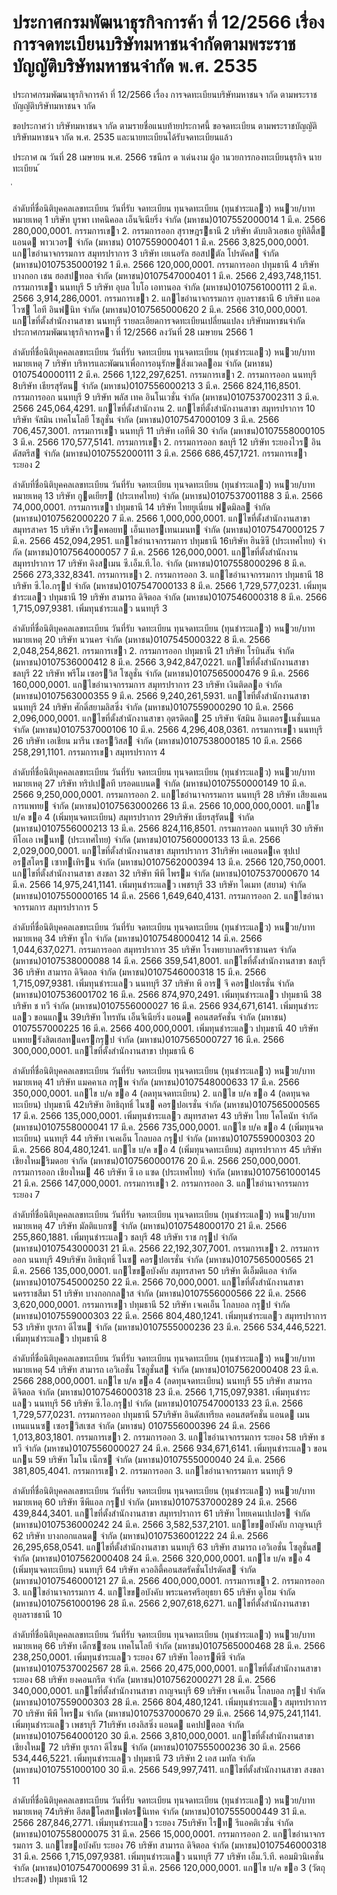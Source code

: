 
# ประกาศกรมพัฒนาธุรกิจการค้า ที่ 12/2566 เรื่อง การจดทะเบียนบริษัทมหาชนจำกัดตามพระราชบัญญัติบริษัทมหาชนจำกัด พ.ศ. 2535
      
      

      
      

  
 
 
ประกาศกรมพัฒนาธุรกิจการค้า 
ที่  12/2566 
เรื่อง   การจดทะเบียนบริษัทมหาชนจ ากัด 
ตามพระราชบัญญัติบริษัทมหาชนจ ากัด 
 
 
ขอประกาศว่า  บริษัทมหาชนจ ากัด  ตามรายชื่อแนบท้ายประกาศนี้  ขอจดทะเบียน 
ตามพระราชบัญญัติบริษัทมหาชนจ ากัด  พ.ศ.  2535  และนายทะเบียนได้รับจดทะเบียนแล้ว 
 
ประกาศ  ณ  วันที่  28  เมษายน  พ.ศ.  2566 
รชนีกร  ด าเด่นงาม 
ผู้อ านวยการกองทะเบียนธุรกิจ 
นายทะเบียน 
้
 
่
 

ลําดับที่ชื่อนิติบุคคลเลขทะเบียน
วันที่รับ
 จดทะเบียน
ทุนจดทะเบียน
(ทุนชําระแลว)
หนวย/บาท
หมายเหตุ
1 บริษัท บูรพา เทคนิคอล เอ็นจิเนียริ่ง จํากัด (มหาชน)0107552000014 1 มี.ค. 2566  280,000,0001. กรรมการเขา
2. กรรมการออก
    สุราษฎรธานี
2 บริษัท ดับบลิวเอชเอ ยูทิลิตี้ส แอนด พาวเวอร จํากัด 
(มหาชน)
0107559000401 1 มี.ค. 2566 3,825,000,0001. แกไขอํานาจกรรมการ
    สมุทรปราการ
3 บริษัท เยเนอรัล ฮอสปตัล โปรดัคส จํากัด (มหาชน)0107535000192 1 มี.ค. 2566  120,000,0001. กรรมการออก
    ปทุมธานี
4 บริษัท บางกอก เชน ฮอสปทอล จํากัด (มหาชน)0107547000401 1 มี.ค. 2566 2,493,748,1151. กรรมการเขา
    นนทบุรี
5 บริษัท อุบล ไบโอ เอทานอล จํากัด (มหาชน)0107561000111 2 มี.ค. 2566 3,914,286,0001. กรรมการเขา
2. แกไขอํานาจกรรมการ
    อุบลราชธานี
6 บริษัท แอดไวซ ไอที อินฟนิท จํากัด (มหาชน)0107565000620 2 มี.ค. 2566  310,000,0001. แกไขที่ตั้งสํานักงานสาขา
    นนทบุรี
รายละเอียดการจดทะเบียนเปลี่ยนแปลง  บริษัทมหาชนจํากัด
ประกาศกรมพัฒนาธุรกิจการคา  ที่  12/2566  ลงวันที่  28  เมษายน  2566
1

ลําดับที่ชื่อนิติบุคคลเลขทะเบียน
วันที่รับ
 จดทะเบียน
ทุนจดทะเบียน
(ทุนชําระแลว)
หนวย/บาท
หมายเหตุ
7 บริษัท บริหารและพัฒนาเพื่อการอนุรักษสิ่งแวดลอม จํากัด 
(มหาชน)
0107540000111 2 มี.ค. 2566 1,122,297,6251. กรรมการเขา
2. กรรมการออก
    นนทบุรี
8บริษัท เธียรสุรัตน จํากัด (มหาชน)0107556000213 3 มี.ค. 2566  824,116,8501. กรรมการออก
    นนทบุรี
9 บริษัท พลัส เทค อินโนเวชั่น จํากัด (มหาชน)0107537002311 3 มี.ค. 2566  245,064,4291. แกไขที่ตั้งสํานักงาน
2. แกไขที่ตั้งสํานักงานสาขา
    สมุทรปราการ
10 บริษัท จัสมิน เทคโนโลยี โซลูชั่น จํากัด (มหาชน)0107547000109 3 มี.ค. 2566  706,457,3001. กรรมการเขา
    นนทบุรี
11 บริษัท เอทีพี 30 จํากัด (มหาชน)0107558000105 3 มี.ค. 2566  170,577,5141. กรรมการเขา
2. กรรมการออก
    ชลบุรี
12 บริษัท ระยองไวร อินดัสตรีส จํากัด (มหาชน)0107552000111 3 มี.ค. 2566  686,457,1721. กรรมการเขา
    ระยอง
2

ลําดับที่ชื่อนิติบุคคลเลขทะเบียน
วันที่รับ
 จดทะเบียน
ทุนจดทะเบียน
(ทุนชําระแลว)
หนวย/บาท
หมายเหตุ
13 บริษัท กูดเยียร (ประเทศไทย) จํากัด (มหาชน)0107537001188 3 มี.ค. 2566  74,000,0001. กรรมการเขา
    ปทุมธานี
14 บริษัท ไทยยูเนี่ยน ฟดมิลล จํากัด (มหาชน)0107562000220 7 มี.ค. 2566 1,000,000,0001. แกไขที่ตั้งสํานักงานสาขา
    สมุทรสาคร
15 บริษัท เวิรคพอยท เอ็นเทอรเทนเมนท จํากัด (มหาชน)0107547000125 7 มี.ค. 2566  452,094,2951. แกไขอํานาจกรรมการ
    ปทุมธานี
16บริษัท ฮินซิซึ (ประเทศไทย) จํากัด (มหาชน)0107564000057 7 มี.ค. 2566  126,000,0001. แกไขที่ตั้งสํานักงาน
    สมุทรปราการ
17 บริษัท คิงสเมน ซี.เอ็ม.ที.ไอ. จํากัด (มหาชน)0107558000296 8 มี.ค. 2566  273,332,8341. กรรมการเขา
2. กรรมการออก
3. แกไขอํานาจกรรมการ
    ปทุมธานี
18 บริษัท ซี.ไอ.กรุป จํากัด (มหาชน)0107547000133 8 มี.ค. 2566 1,729,577,0231. เพิ่มทุนชําระแลว
    ปทุมธานี
19 บริษัท สามารถ ดิจิตอล จํากัด (มหาชน)0107546000318 8 มี.ค. 2566 1,715,097,9381. เพิ่มทุนชําระแลว
    นนทบุรี
3

ลําดับที่ชื่อนิติบุคคลเลขทะเบียน
วันที่รับ
 จดทะเบียน
ทุนจดทะเบียน
(ทุนชําระแลว)
หนวย/บาท
หมายเหตุ
20 บริษัท นวนคร จํากัด (มหาชน)0107545000322 8 มี.ค. 2566 2,048,254,8621. กรรมการเขา
2. กรรมการออก
    ปทุมธานี
21 บริษัท โรบินสัน จํากัด (มหาชน)0107536000412 8 มี.ค. 2566 3,942,847,0221. แกไขที่ตั้งสํานักงานสาขา
    ชลบุรี
22 บริษัท พรีโม เซอรวิส โซลูชั่น จํากัด (มหาชน)0107565000476 9 มี.ค. 2566  160,000,0001. แกไขอํานาจกรรมการ
    สมุทรปราการ
23 บริษัท เงินติดลอ จํากัด (มหาชน)0107563000355 9 มี.ค. 2566 9,240,261,5931. แกไขที่ตั้งสํานักงานสาขา
    นนทบุรี
24 บริษัท ศักดิ์สยามลิสซิ่ง จํากัด (มหาชน)0107559000290 10 มี.ค. 2566 2,096,000,0001. แกไขที่ตั้งสํานักงานสาขา
    อุตรดิตถ
25 บริษัท จัสมิน อินเตอรเนชั่นแนล จํากัด (มหาชน)0107537000106 10 มี.ค. 2566 4,296,408,0361. กรรมการเขา
    นนทบุรี
26 บริษัท เอเชียน มารีน เซอรวิสส จํากัด (มหาชน)0107538000185 10 มี.ค. 2566 258,291,1101. กรรมการเขา
    สมุทรปราการ
4

ลําดับที่ชื่อนิติบุคคลเลขทะเบียน
วันที่รับ
 จดทะเบียน
ทุนจดทะเบียน
(ทุนชําระแลว)
หนวย/บาท
หมายเหตุ
27 บริษัท ทริปเปลที บรอดแบนด จํากัด (มหาชน)0107550000149 10 มี.ค. 2566 9,250,000,0001. กรรมการออก
2. แกไขอํานาจกรรมการ
    นนทบุรี
28 บริษัท เสียงแคนการแพทย จํากัด (มหาชน)0107563000266 13 มี.ค. 2566 10,000,000,0001. แกไข บ/ค ขอ 4 (เพิ่มทุนจดทะเบียน)
    สมุทรปราการ
29บริษัท เธียรสุรัตน จํากัด (มหาชน)0107556000213 13 มี.ค. 2566 824,116,8501. กรรมการออก
    นนทบุรี
30 บริษัท ทีโอเอ เพนท (ประเทศไทย) จํากัด (มหาชน)0107560000133 13 มี.ค. 2566 2,029,000,0001. แกไขที่ตั้งสํานักงานสาขา
    สมุทรปราการ
31บริษัท เคแอนดเค ซุปเปอรสโตร เซาทเทิรน จํากัด (มหาชน)0107562000394 13 มี.ค. 2566 120,750,0001. แกไขที่ตั้งสํานักงานสาขา
    สงขลา
32 บริษัท พีพี ไพรม จํากัด (มหาชน)0107537000670 14 มี.ค. 2566 14,975,241,1141. เพิ่มทุนชําระแลว
    เพชรบุรี
33 บริษัท ไดเมท (สยาม) จํากัด (มหาชน)0107550000165 14 มี.ค. 2566 1,649,640,4131. กรรมการออก
2. แกไขอํานาจกรรมการ
    สมุทรปราการ
5

ลําดับที่ชื่อนิติบุคคลเลขทะเบียน
วันที่รับ
 จดทะเบียน
ทุนจดทะเบียน
(ทุนชําระแลว)
หนวย/บาท
หมายเหตุ
34 บริษัท ชูไก จํากัด (มหาชน)0107548000412 14 มี.ค. 2566 1,044,637,0271. กรรมการออก
    สมุทรปราการ
35 บริษัท โรงพยาบาลศรีราชานคร จํากัด (มหาชน)0107538000088 14 มี.ค. 2566 359,541,8001. แกไขที่ตั้งสํานักงานสาขา
    ชลบุรี
36 บริษัท สามารถ ดิจิตอล จํากัด (มหาชน)0107546000318 15 มี.ค. 2566 1,715,097,9381. เพิ่มทุนชําระแลว
    นนทบุรี
37 บริษัท พี อาร จี คอรปอเรชั่น จํากัด (มหาชน)0107536001702 16 มี.ค. 2566 874,970,2491. เพิ่มทุนชําระแลว
    ปทุมธานี
38 บริษัท ช ทวี จํากัด (มหาชน)0107556000027 16 มี.ค. 2566 934,671,6141. เพิ่มทุนชําระแลว
    ขอนแกน
39บริษัท ไทรทัน เอ็นจีเนียริ่ง แอนด คอนสตรัคชั่น จํากัด 
(มหาชน)
0107557000225 16 มี.ค. 2566 400,000,0001. เพิ่มทุนชําระแลว
    ปทุมธานี
40 บริษัท แพทยรังสิตเฮลทแครกรุป จํากัด (มหาชน)0107565000727 16 มี.ค. 2566 300,000,0001. แกไขที่ตั้งสํานักงานสาขา
    ปทุมธานี
6

ลําดับที่ชื่อนิติบุคคลเลขทะเบียน
วันที่รับ
 จดทะเบียน
ทุนจดทะเบียน
(ทุนชําระแลว)
หนวย/บาท
หมายเหตุ
41 บริษัท แมคคาเล กรุพ จํากัด (มหาชน)0107548000633 17 มี.ค. 2566 350,000,0001. แกไข บ/ค ขอ 4 (ลดทุนจดทะเบียน)
2. แกไข บ/ค ขอ 4 (ลดทุนจดทะเบียน)
    ปทุมธานี
42บริษัท อิทธิฤทธิ์ ไนซ คอรปอเรชั่น จํากัด (มหาชน)0107565000565 17 มี.ค. 2566 135,000,0001. เพิ่มทุนชําระแลว
    สมุทรสาคร
43 บริษัท ไทย โคโคนัท จํากัด (มหาชน)0107558000041 17 มี.ค. 2566 735,000,0001. แกไข บ/ค ขอ 4 (เพิ่มทุนจดทะเบียน)
    นนทบุรี
44 บริษัท เจเคเอ็น โกลบอล กรุป จํากัด (มหาชน)0107559000303 20 มี.ค. 2566 804,480,1241. แกไข บ/ค ขอ 4 (เพิ่มทุนจดทะเบียน)
    สมุทรปราการ
45 บริษัท เชียงใหมริมดอย จํากัด (มหาชน)0107560000176 20 มี.ค. 2566 250,000,0001. กรรมการออก
    เชียงใหม
46 บริษัท ซี เอ แซด (ประเทศไทย) จํากัด (มหาชน)0107561000145 21 มี.ค. 2566 147,000,0001. กรรมการเขา
2. กรรมการออก
3. แกไขอํานาจกรรมการ
    ระยอง
7

ลําดับที่ชื่อนิติบุคคลเลขทะเบียน
วันที่รับ
 จดทะเบียน
ทุนจดทะเบียน
(ทุนชําระแลว)
หนวย/บาท
หมายเหตุ
47 บริษัท มัลติแบกซ จํากัด (มหาชน)0107548000170 21 มี.ค. 2566 255,860,1881. เพิ่มทุนชําระแลว
    ชลบุรี
48 บริษัท ราช กรุป จํากัด (มหาชน)0107543000031 21 มี.ค. 2566 22,192,307,7001. กรรมการเขา
2. กรรมการออก
    นนทบุรี
49บริษัท อิทธิฤทธิ์ ไนซ คอรปอเรชั่น จํากัด (มหาชน)0107565000565 21 มี.ค. 2566 135,000,0001. แกไขขอบังคับ
    สมุทรสาคร
50 บริษัท ดีเอ็มดีแอล จํากัด (มหาชน)0107545000250 22 มี.ค. 2566  70,000,0001. แกไขที่ตั้งสํานักงานสาขา
    นครราชสีมา
51 บริษัท บางกอกกลาส จํากัด (มหาชน)0107556000566 22 มี.ค. 2566 3,620,000,0001. กรรมการเขา
    ปทุมธานี
52 บริษัท เจเคเอ็น โกลบอล กรุป จํากัด (มหาชน)0107559000303 22 มี.ค. 2566 804,480,1241. เพิ่มทุนชําระแลว
    สมุทรปราการ
53 บริษัท ยูเรกา ดีไซน จํากัด (มหาชน)0107555000236 23 มี.ค. 2566 534,446,5221. เพิ่มทุนชําระแลว
    ปทุมธานี
8

ลําดับที่ชื่อนิติบุคคลเลขทะเบียน
วันที่รับ
 จดทะเบียน
ทุนจดทะเบียน
(ทุนชําระแลว)
หนวย/บาท
หมายเหตุ
54 บริษัท สามารถ เอวิเอชั่น โซลูชั่นส จํากัด (มหาชน)0107562000408 23 มี.ค. 2566 288,000,0001. แกไข บ/ค ขอ 4 (ลดทุนจดทะเบียน)
    นนทบุรี
55 บริษัท สามารถ ดิจิตอล จํากัด (มหาชน)0107546000318 23 มี.ค. 2566 1,715,097,9381. เพิ่มทุนชําระแลว
    นนทบุรี
56 บริษัท ซี.ไอ.กรุป จํากัด (มหาชน)0107547000133 23 มี.ค. 2566 1,729,577,0231. กรรมการออก
    ปทุมธานี
57บริษัท อินดัสเทรียล คอนสตรัคชั่น แอนด เมนเทนแนนซ 
เซอรวิสเซส จํากัด (มหาชน)
0107556000396 24 มี.ค. 2566 1,013,803,1801. กรรมการเขา
2. กรรมการออก
3. แกไขอํานาจกรรมการ
    ระยอง
58 บริษัท ช ทวี จํากัด (มหาชน)0107556000027 24 มี.ค. 2566 934,671,6141. เพิ่มทุนชําระแลว
    ขอนแกน
59 บริษัท โมโน เน็กซ จํากัด (มหาชน)0107555000040 24 มี.ค. 2566 381,805,4041. กรรมการเขา
2. กรรมการออก
3. แกไขอํานาจกรรมการ
    นนทบุรี
9

ลําดับที่ชื่อนิติบุคคลเลขทะเบียน
วันที่รับ
 จดทะเบียน
ทุนจดทะเบียน
(ทุนชําระแลว)
หนวย/บาท
หมายเหตุ
60 บริษัท ซีพีแอล กรุป จํากัด (มหาชน)0107537000289 24 มี.ค. 2566 439,844,3401. แกไขที่ตั้งสํานักงานสาขา
    สมุทรปราการ
61 บริษัท ไทยเคนเปเปอร จํากัด (มหาชน)0107536000242 24 มี.ค. 2566 3,582,537,2101. แกไขขอบังคับ
    กาญจนบุรี
62 บริษัท บางกอกแลนด จํากัด (มหาชน)0107536001222 24 มี.ค. 2566 26,295,658,0541. แกไขที่ตั้งสํานักงานสาขา
    นนทบุรี
63 บริษัท สามารถ เอวิเอชั่น โซลูชั่นส จํากัด (มหาชน)0107562000408 24 มี.ค. 2566 320,000,0001. แกไข บ/ค ขอ 4 (เพิ่มทุนจดทะเบียน)
    นนทบุรี
64 บริษัท ควอลิตี้คอนสตรัคชั่นโปรดัคส จํากัด (มหาชน)0107546000121 27 มี.ค. 2566 400,000,0001. กรรมการเขา
2. กรรมการออก
3. แกไขอํานาจกรรมการ
4. แกไขขอบังคับ
    พระนครศรีอยุธยา
65 บริษัท ดูโฮม จํากัด (มหาชน)0107561000196 28 มี.ค. 2566 2,907,618,6271. แกไขที่ตั้งสํานักงานสาขา
    อุบลราชธานี
10

ลําดับที่ชื่อนิติบุคคลเลขทะเบียน
วันที่รับ
 จดทะเบียน
ทุนจดทะเบียน
(ทุนชําระแลว)
หนวย/บาท
หมายเหตุ
66 บริษัท เด็กซซอน เทคโนโลยี จํากัด (มหาชน)0107565000468 28 มี.ค. 2566 238,250,0001. เพิ่มทุนชําระแลว
    ระยอง
67 บริษัท ไออารพีซี จํากัด (มหาชน)0107537002567 28 มี.ค. 2566 20,475,000,0001. แกไขที่ตั้งสํานักงานสาขา
    ระยอง
68 บริษัท ยงคอนกรีต จํากัด (มหาชน)0107562000271 28 มี.ค. 2566 340,000,0001. แกไขที่ตั้งสํานักงานสาขา
    กาญจนบุรี
69 บริษัท เจเคเอ็น โกลบอล กรุป จํากัด (มหาชน)0107559000303 28 มี.ค. 2566 804,480,1241. เพิ่มทุนชําระแลว
    สมุทรปราการ
70 บริษัท พีพี ไพรม จํากัด (มหาชน)0107537000670 29 มี.ค. 2566 14,975,241,1141. เพิ่มทุนชําระแลว
    เพชรบุรี
71บริษัท เฮงลิสซิ่ง แอนด แคปปตอล จํากัด (มหาชน)0107564000120 30 มี.ค. 2566 3,810,000,0001. แกไขที่ตั้งสํานักงานสาขา
    เชียงใหม
72 บริษัท ยูเรกา ดีไซน จํากัด (มหาชน)0107555000236 30 มี.ค. 2566 534,446,5221. เพิ่มทุนชําระแลว
    ปทุมธานี
73 บริษัท 2 เอส เมทัล จํากัด (มหาชน)0107551000100 30 มี.ค. 2566 549,997,7411. แกไขที่ตั้งสํานักงานสาขา
    สงขลา
11

ลําดับที่ชื่อนิติบุคคลเลขทะเบียน
วันที่รับ
 จดทะเบียน
ทุนจดทะเบียน
(ทุนชําระแลว)
หนวย/บาท
หมายเหตุ
74บริษัท อีสตโคสทเฟอรนิเทค จํากัด (มหาชน)0107555000449 31 มี.ค. 2566 287,846,2771. เพิ่มทุนชําระแลว
    ระยอง
75บริษัท ไรท รีแอคติเวชั่น จํากัด (มหาชน)0107558000075 31 มี.ค. 2566  15,000,0001. กรรมการออก
2. แกไขอํานาจกรรมการ
3. แกไขขอบังคับ
    ระยอง
76 บริษัท สามารถ ดิจิตอล จํากัด (มหาชน)0107546000318 31 มี.ค. 2566 1,715,097,9381. เพิ่มทุนชําระแลว
    นนทบุรี
77 บริษัท เอ็ม.วี.ที. คอมมิวนิเคชั่น จํากัด (มหาชน)0107547000699 31 มี.ค. 2566 120,000,0001. แกไข บ/ค ขอ 3 (วัตถุประสงค)
    ปทุมธานี
12